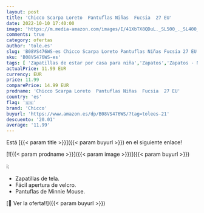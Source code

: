 ```yaml
---
layout: post
title: 'Chicco Scarpa Loreto  Pantuflas Niñas  Fucsia  27 EU'
date: 2022-10-10 17:40:00
image: 'https://m.media-amazon.com/images/I/41XbTX8QDuL._SL500_._SL400_.jpg'
comments: true
category: ofertas
author: 'tole.es'
slug: 'B08VS476WS-es Chicco Scarpa Loreto Pantuflas Niñas Fucsia 27 EU'
sku: 'B08VS476WS-es'
tags: [ 'Zapatillas de estar por casa para niña','Zapatos','Zapatos - Niñas','Zapatos y complementos','chicco','🇪🇸', ]
actualPrice: 11.99 EUR
currency: EUR
price: 11.99
comparePrice: 14.99 EUR
prodname: 'Chicco Scarpa Loreto  Pantuflas Niñas  Fucsia  27 EU'
country: 'es'
flag: '🇪🇸'
brand: 'Chicco'
buyurl: 'https://www.amazon.es/dp/B08VS476WS/?tag=tolees-21'
descuento: '20.01'
average: '11.99'
---
```


Está [{{< param title >}}]({{< param buyurl >}}) en el siguiente enlace!

[![{{< param prodname >}}]({{< param image >}})]({{< param buyurl >}})

ℹ️:

- Zapatillas de tela.
- Fácil apertura de velcro.
- Pantuflas de Minnie Mouse.

[🛒 Ver la oferta!!]({{< param buyurl >}})
